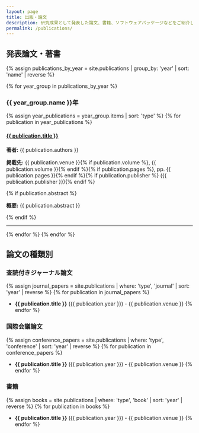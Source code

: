 ```yaml
---
layout: page
title: 出版・論文
description: 研究成果として発表した論文、書籍、ソフトウェアパッケージなどをご紹介します。
permalink: /publications/
---
```


## 発表論文・著書

{% assign publications_by_year = site.publications | group_by: 'year' | sort: 'name' | reverse %}

{% for year_group in publications_by_year %}
### {{ year_group.name }}年

{% assign year_publications = year_group.items | sort: 'type' %}
{% for publication in year_publications %}
<div class="publication-item">
  <h4><a href="{{ publication.url | relative_url }}">{{ publication.title }}</a></h4>
  <p><strong>著者:</strong> {{ publication.authors }}</p>
  <p><strong>掲載先:</strong> {{ publication.venue }}{% if publication.volume %}, {{ publication.volume }}{% endif %}{% if publication.pages %}, pp. {{ publication.pages }}{% endif %}{% if publication.publisher %} ({{ publication.publisher }}){% endif %}</p>
  {% if publication.abstract %}
  <p><strong>概要:</strong> {{ publication.abstract }}</p>
  {% endif %}
</div>
<hr>
{% endfor %}
{% endfor %}

## 論文の種類別

### 査読付きジャーナル論文
{% assign journal_papers = site.publications | where: 'type', 'journal' | sort: 'year' | reverse %}
{% for publication in journal_papers %}
- **{{ publication.title }}** ({{ publication.year }}) - {{ publication.venue }}
{% endfor %}

### 国際会議論文
{% assign conference_papers = site.publications | where: 'type', 'conference' | sort: 'year' | reverse %}
{% for publication in conference_papers %}
- **{{ publication.title }}** ({{ publication.year }}) - {{ publication.venue }}
{% endfor %}

### 書籍
{% assign books = site.publications | where: 'type', 'book' | sort: 'year' | reverse %}
{% for publication in books %}
- **{{ publication.title }}** ({{ publication.year }}) - {{ publication.venue }}
{% endfor %}

